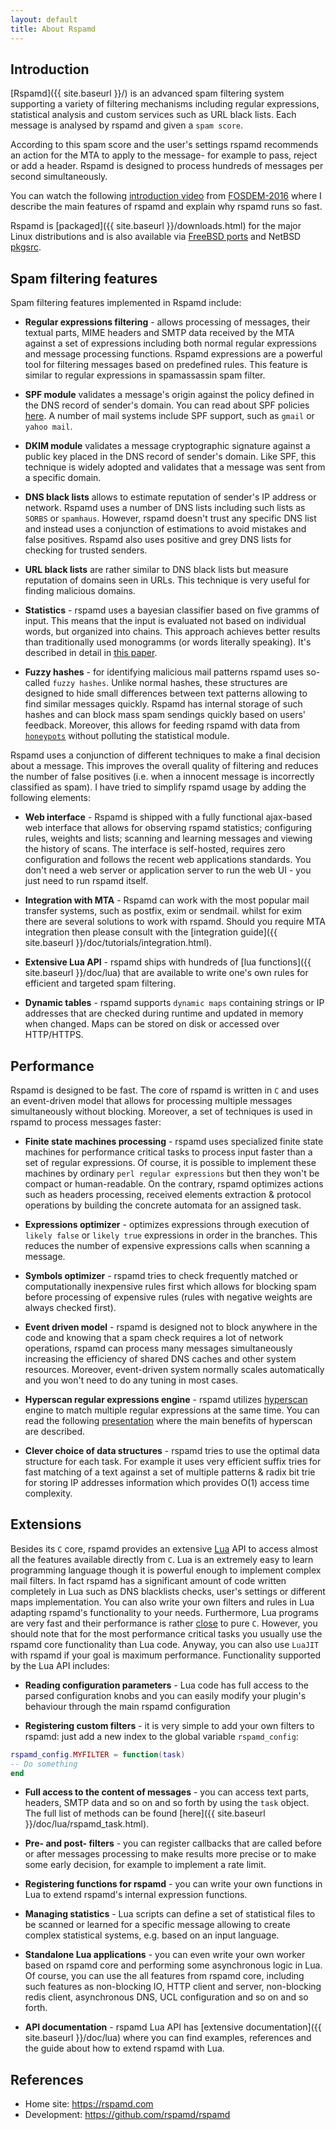 ```yaml
---
layout: default
title: About Rspamd
---
```


## Introduction

[Rspamd]({{ site.baseurl }}/) is an advanced spam filtering system supporting a variety of filtering mechanisms
including regular expressions, statistical analysis and custom services
such as URL black lists. Each message is analysed by rspamd and given a `spam score`.

According to this spam score and the user's settings rspamd recommends an action for
the MTA to apply to the message- for example to pass, reject or add a header.
Rspamd is designed to process hundreds of messages per second simultaneously.

You can watch the following [introduction video](https://www.youtube.com/watch?v=_fl9i-az_Q0) from [FOSDEM-2016](https://archive.fosdem.org/2016/) where I describe the main features of rspamd and explain why rspamd runs so fast.

Rspamd is [packaged]({{ site.baseurl }}/downloads.html) for the major Linux distributions and is also available via [FreeBSD ports](https://freshports.org/mail/rspamd) and NetBSD [pkgsrc](https://pkgsrc.org).

## Spam filtering features

Spam filtering features implemented in Rspamd include:

* **Regular expressions filtering** - allows processing of messages, their textual parts, MIME headers and
SMTP data received by the MTA against a set of expressions including both normal regular expressions and
message processing functions. Rspamd expressions are a powerful tool for filtering messages based on
predefined rules. This feature is similar to regular expressions in spamassassin spam filter.


* **SPF module** validates a message's origin against the policy defined in the DNS record of sender's domain. You can read
about SPF policies [here](http://www.open-spf.org/). A number of mail systems include SPF support, such as `gmail` or `yahoo mail`.


* **DKIM module** validates a message cryptographic signature against a public key placed in the DNS record of sender's domain. Like SPF,
this technique is widely adopted and validates that a message was sent from a specific domain.


* **DNS black lists** allows to estimate reputation of sender's IP address or network. Rspamd uses a number of DNS lists including such lists as
`SORBS` or `spamhaus`. However, rspamd doesn't trust any specific DNS list and instead uses a conjunction of estimations to
avoid mistakes and false positives. Rspamd also uses positive and grey DNS lists for checking for trusted senders.


* **URL black lists** are rather similar to DNS black lists but measure reputation of domains seen in URLs.
This technique is very useful for finding malicious domains.


* **Statistics** - rspamd uses a bayesian classifier based on five gramms of input. This means that the input is evaluated not based on individual
words, but organized into chains. This approach achieves better results than
traditionally used monogramms (or words literally speaking). It's described in detail in [this paper](https://web.archive.org/web/20181024182218/http://osbf-lua.luaforge.net/papers/osbf-eddc.pdf).


* **Fuzzy hashes** - for identifying malicious mail patterns rspamd uses so-called `fuzzy hashes`. Unlike normal hashes, these structures are designed to hide
small differences between text patterns allowing to find similar messages quickly. Rspamd has internal storage of such hashes and can block mass spam sendings
quickly based on users' feedback. Moreover, this allows for feeding rspamd with data from [`honeypots`](https://wikipedia.org/wiki/Honeypot_(computing)#Spam_versions)
without polluting the statistical module.

Rspamd uses a conjunction of different techniques to make a final decision about a message. This improves the overall quality of filtering and reduces the number of
false positives (i.e. when a innocent message is incorrectly classified as spam). I have tried to simplify rspamd usage by adding the following elements:

* **Web interface** - Rspamd is shipped with a fully functional ajax-based web interface that allows for observing rspamd statistics; configuring rules, weights and lists; scanning
and learning messages and viewing the history of scans. The interface is self-hosted, requires zero configuration and follows the recent web applications standards. You don't need a
web server or application server to run the web UI - you just need to run rspamd itself.

* **Integration with MTA** - Rspamd can work with the most popular mail transfer systems, such as postfix, exim or sendmail.
whilst for exim there are several solutions to work with rspamd. Should you require MTA integration then please consult with the [integration guide]({{ site.baseurl }}/doc/tutorials/integration.html).

* **Extensive Lua API** - rspamd ships with hundreds of [lua functions]({{ site.baseurl }}/doc/lua) that are available to write one's own rules for efficient and targeted spam filtering.

* **Dynamic tables** - rspamd supports `dynamic maps` containing strings or IP addresses that are checked during runtime and updated in memory when changed. Maps can be stored on disk or accessed over HTTP/HTTPS.

## Performance

Rspamd is designed to be fast. The core of rspamd is written in `C` and uses an event-driven model that allows for processing multiple messages simultaneously without blocking.
Moreover, a set of techniques is used in rspamd to process messages faster:

* **Finite state machines processing** - rspamd uses specialized finite state machines for performance critical tasks to process input faster than a set of regular expressions.
Of course, it is possible to implement these machines by ordinary `perl regular expressions` but then they won't be compact or human-readable. On the contrary, rspamd optimizes
actions such as headers processing, received elements extraction & protocol operations by building the concrete automata for an assigned task.

* **Expressions optimizer** - optimizes expressions through execution of `likely false` or `likely true` expressions in order in the branches. This reduces the number of
expensive expressions calls when scanning a message.

* **Symbols optimizer** - rspamd tries to check frequently matched or computationally inexpensive rules first which allows for blocking spam before processing of
expensive rules (rules with negative weights are always checked first).

* **Event driven model** - rspamd is designed not to block anywhere in the code and knowing that a spam check requires a lot of network operations, rspamd can process many messages
simultaneously increasing the efficiency of shared DNS caches and other system resources. Moreover, event-driven system normally scales automatically and you won't need to do any
tuning in most cases.

* **Hyperscan regular expressions engine** - rspamd utilizes [hyperscan](https://www.hyperscan.io/) engine to match multiple regular expressions at the same time. You can read the following [presentation](https://highsecure.ru/rspamd-hyperscan.pdf) where the main benefits of hyperscan are described.

* **Clever choice of data structures** - rspamd tries to use the optimal data structure for each task. For example it uses very efficient suffix tries for fast matching of a text
against a set of multiple patterns & radix bit trie for storing IP addresses information which provides O(1) access time complexity.

## Extensions

Besides its `C` core, rspamd provides an extensive [Lua](https://www.lua.org) API to access almost all the features available directly from `C`. Lua is an extremely easy
to learn programming language though it is powerful enough to implement complex mail filters. In fact rspamd has a significant amount of code written completely in Lua such as
DNS blacklists checks, user's settings or different maps implementation. You can also write your own filters and rules in Lua adapting rspamd's functionality to your needs.
Furthermore, Lua programs are very fast and their performance is rather [close](https://attractivechaos.github.io/plb/) to pure `C`. However, you should note that for the most
performance critical tasks you usually use the rspamd core functionality than Lua code. Anyway, you can also use `LuaJIT` with rspamd if your goal is maximum performance.
Functionality supported by the Lua API includes:

* **Reading configuration parameters** - Lua code has full access to the parsed configuration knobs and you can easily modify your plugin's behaviour through the main
rspamd configuration

* **Registering custom filters** - it is very simple to add your own filters to rspamd: just add a new index to the global variable `rspamd_config`:

~~~lua
rspamd_config.MYFILTER = function(task)
-- Do something
end
~~~

* **Full access to the content of messages** - you can access text parts, headers, SMTP data and so on and so forth by using the `task` object. The full list of methods can be found
[here]({{ site.baseurl }}/doc/lua/rspamd_task.html).


* **Pre- and post- filters** - you can register callbacks that are called before or after messages processing to make results more precise or to make some early decision,
for example to implement a rate limit.

* **Registering functions for rspamd** - you can write your own functions in Lua to extend rspamd's internal expression functions.

* **Managing statistics** - Lua scripts can define a set of statistical files to be scanned or learned for a specific message allowing to create complex
statistical systems, e.g. based on an input language.

* **Standalone Lua applications** - you can even write your own worker based on rspamd core and performing some asynchronous logic in Lua. Of course, you can use the
all features from rspamd core, including such features as non-blocking IO, HTTP client and server, non-blocking redis client, asynchronous DNS, UCL configuration and so on
and so forth.

* **API documentation** - rspamd Lua API has [extensive documentation]({{ site.baseurl }}/doc/lua) where you can find examples, references and the guide about how to extend
rspamd with Lua.


## References

* Home site: <https://rspamd.com>
* Development: <https://github.com/rspamd/rspamd>
